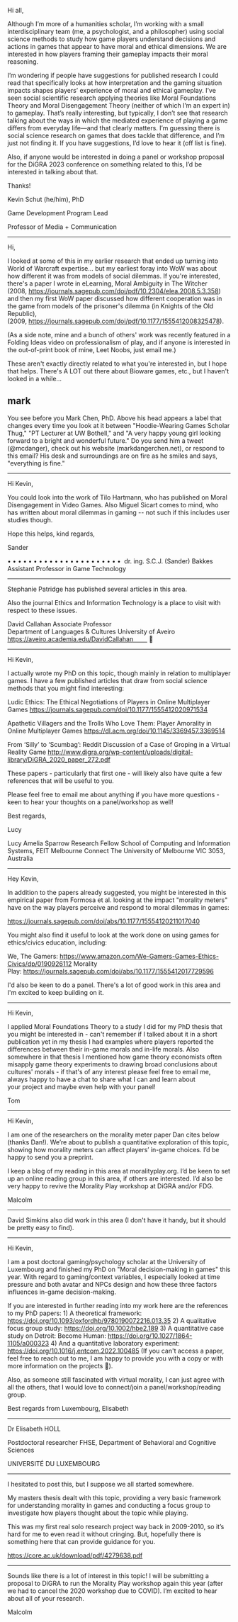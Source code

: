Hi all,

Although I’m more of a humanities scholar, I’m working with a small interdisciplinary team (me, a psychologist, and a philosopher) using social science methods to study how game players understand decisions and actions in games that appear to have moral and ethical dimensions. We are interested in how players framing their gameplay impacts their moral reasoning.

I’m wondering if people have suggestions for published research I could read that specifically looks at how interpretation and the gaming situation impacts shapes players’ experience of moral and ethical gameplay. I’ve seen social scientific research applying theories like Moral Foundations Theory and Moral Disengagement Theory (neither of which I’m an expert in) to gameplay. That’s really interesting, but typically, I don’t see that research talking about the ways in which the mediated experience of playing a game differs from everyday life—and that clearly matters. I’m guessing there is social science research on games that does tackle that difference, and I’m just not finding it. If you have suggestions, I’d love to hear it (off list is fine).

Also, if anyone would be interested in doing a panel or workshop proposal for the DiGRA 2023 conference on something related to this, I’d be interested in talking about that.

Thanks!

Kevin Schut (he/him), PhD

Game Development Program Lead

Professor of Media + Communication

----

Hi,

I looked at some of this in my earlier research that ended up turning into World of Warcraft expertise... but my earliest foray into WoW was about how different it was from models of social dilemmas. If you're interested, there's a paper I wrote in eLearning, Moral Ambiguity in The Witcher (2008, https://journals.sagepub.com/doi/pdf/10.2304/elea.2008.5.3.358) and then my first WoW paper discussed how different cooperation was in the game from models of the prisoner's dilemma (in Knights of the Old Republic), (2009, https://journals.sagepub.com/doi/pdf/10.1177/1555412008325478).

(As a side note, mine and a bunch of others' work was recently featured in a Folding Ideas video on professionalism of play, and if anyone is interested in the out-of-print book of mine, Leet Noobs, just email me.)

These aren't exactly directly related to what you're interested in, but I hope that helps. There's A LOT out there about Bioware games, etc., but I haven't looked in a while...

mark
--
You see before you Mark Chen, PhD.
Above his head appears a label that changes every time you look at it between "Hoodie-Wearing Games Scholar Thug," "PT Lecturer at UW Bothell," and "A very happy young girl looking forward to a bright and wonderful future."
Do you send him a tweet (@mcdanger), check out his website (markdangerchen.net), or respond to this email?
His desk and surroundings are on fire as he smiles and says, "everything is fine."

-------------

Hi Kevin,

You could look into the work of Tilo Hartmann, who has published on Moral Disengagement in Video Games.
Also Miguel Sicart comes to mind, who has written about moral dilemmas in gaming -- not such if this includes user studies though.

Hope this helps, kind regards,

Sander

• • • • • • • • • • • • • • • • • • • • • • 
dr. ing. S.C.J. (Sander) Bakkes
Assistant Professor in Game Technology

-----------

Stephanie Patridge has published several articles in this area.


Also the journal Ethics and Information Technology is a place to visit with respect to these issues.

David Callahan
Associate Professor              
Department of Languages & Cultures
University of Aveiro
https://aveiro.academia.edu/DavidCallahan        


------------

Hi Kevin,

I actually wrote my PhD on this topic, though mainly in relation to multiplayer games. I have a few published articles that draw from social science methods that you might find interesting:

Ludic Ethics: The Ethical Negotiations of Players in Online Multiplayer Games
https://journals.sagepub.com/doi/10.1177/1555412020971534

Apathetic Villagers and the Trolls Who Love Them: Player Amorality in Online Multiplayer Games
https://dl.acm.org/doi/10.1145/3369457.3369514

From ‘Silly’ to ‘Scumbag’: Reddit Discussion of a Case of Groping in a Virtual Reality Game
http://www.digra.org/wp-content/uploads/digital-library/DiGRA_2020_paper_272.pdf

These papers - particularly that first one - will likely also have quite a few references that will be useful to you.

Please feel free to email me about anything if you have more questions - keen to hear your thoughts on a panel/workshop as well!

Best regards,

Lucy

Lucy Amelia Sparrow
Research Fellow
School of Computing and Information Systems, FEIT
Melbourne Connect
The University of Melbourne VIC 3053, Australia

---------------

Hey Kevin,

In addition to the papers already suggested, you might be interested in this empirical paper from Formosa et al. looking at the impact "morality meters" have on the way players perceive and respond to moral dilemmas in games:

https://journals.sagepub.com/doi/abs/10.1177/15554120211017040

You might also find it useful to look at the work done on using games for ethics/civics education, including:

We, The Gamers: https://www.amazon.com/We-Gamers-Games-Ethics-Civics/dp/0190926112
Morality Play: https://journals.sagepub.com/doi/abs/10.1177/1555412017729596

I'd also be keen to do a panel. There's a lot of good work in this area and I'm excited to keep building on it. 

---------------

Hi Kevin,

I applied Moral Foundations Theory to a study I did for my PhD thesis that you might be interested in - can't remember if I talked about it in a short publication yet in my thesis I had examples where players reported the differences between their in-game morals and in-life morals.  Also somewhere in that thesis I mentioned how game theory economists often misapply game theory experiments to drawing broad conclusions about cultures' morals - if that's of any interest please feel free to email me, always happy to have a chat to share what I can and learn about your project and maybe even help with your panel!

Tom

----------------------

Hi Kevin,

I am one of the researchers on the morality meter paper Dan cites below (thanks Dan!). We’re about to publish a quantitative exploration of this topic, showing how morality meters can affect players’ in-game choices. I’d be happy to send you a preprint.

I keep a blog of my reading in this area at moralityplay.org. I’d be keen to set up an online reading group in this area, if others are interested. I’d also be very happy to revive the Morality Play workshop at DiGRA and/or FDG. 

Malcolm

-------------

David Simkins also did work in this area (I don't have it handy, but it should be pretty easy to find).

--------------

Hi Kevin,

I am a post doctoral gaming/psychology scholar at the University of Luxembourg and finished my PhD on "Moral decision-making in games" this year.
With regard to gaming/context variables, I especially looked at time pressure and both avatar and NPCs design and how these three factors influences in-game decision-making.

If you are interested in further reading into my work here are the references to my PhD papers:
1) A theoretical framework: https://doi.org/10.1093/oxfordhb/9780190072216.013.35
2) A qualitative focus group study: https://doi.org/10.1002/hbe2.189
3) A quantitative case study on Detroit: Become Human: https://doi.org/10.1027/1864-1105/a000323
4) And a quantitative laboratory experiment: https://doi.org/10.1016/j.entcom.2022.100485
(If you can't access a paper, feel free to reach out to me, I am happy to provide you with a copy or with more information on the projects 🙂).


Also, as someone still fascinated with virtual morality, I can just agree with all the others, that I would love to connect/join a panel/workshop/reading group.

Best regards from Luxembourg,
Elisabeth

___


Dr Elisabeth HOLL

Postdoctoral researcher
FHSE, Department of Behavioral and Cognitive Sciences

UNIVERSITÉ DU LUXEMBOURG

-----------------------

I hesitated to post this, but I suppose we all started somewhere. 

My masters thesis dealt with this topic, providing a very basic framework for understanding morality in games and conducting a focus group to investigate how players thought about the topic while playing. 

This was my first real solo research project way back in 2009-2010, so it’s hard for me to even read it without cringing. But, hopefully there is something here that can provide guidance for you. 

https://core.ac.uk/download/pdf/4279638.pdf

------------------

Sounds like there is a lot of interest in this topic! I will be submitting a proposal to DiGRA to run the Morality Play workshop again this year (after we had to cancel the 2020 workshop due to COVID). I’m excited to hear about all of your research.

Malcolm
